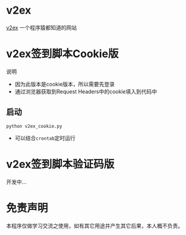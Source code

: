 # v2ex
[v2ex](https://www.v2ex.com/) 一个程序猿都知道的网站

# v2ex签到脚本Cookie版

说明

- 因为此版本是cookie版本，所以需要先登录
- 通过浏览器获取到Request Headers中的cookie填入到代码中

## 启动

    python v2ex_cookie.py

- 可以结合`crontab`定时运行

# v2ex签到脚本验证码版

开发中...

# 免责声明
  本程序仅做学习交流之使用，如有其它用途并产生其它后果，本人概不负责。
